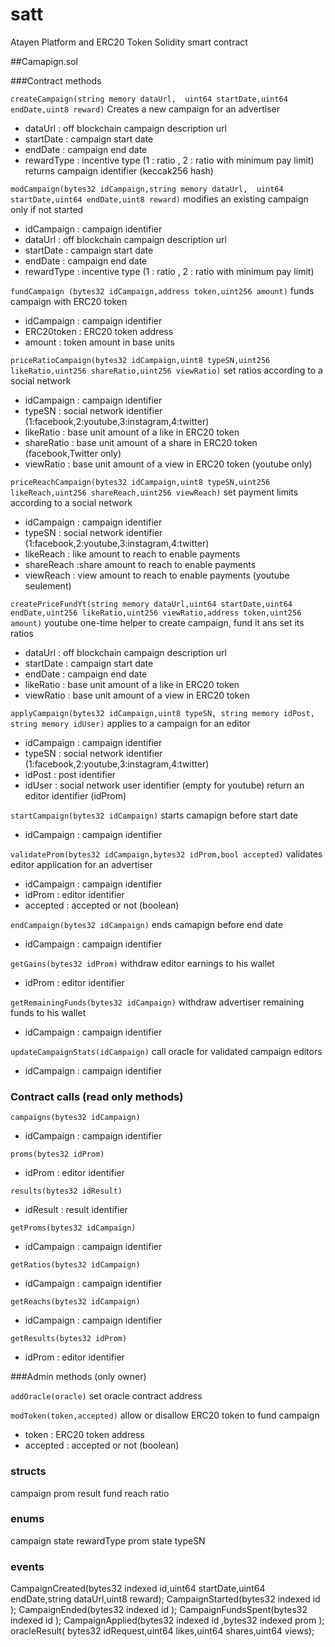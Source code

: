 # satt
Atayen Platform and ERC20 Token Solidity smart contract

##Camapign.sol

###Contract methods
 
`createCampaign(string memory dataUrl,	uint64 startDate,uint64 endDate,uint8 reward)`
Creates a new campaign for an advertiser
- dataUrl : off blockchain campaign description url
- startDate : campaign start date 
- endDate : campaign end date 
- rewardType : incentive type (1 : ratio , 2 : ratio with minimum pay limit)
returns campaign identifier (keccak256 hash)

`modCampaign(bytes32 idCampaign,string memory dataUrl,	uint64 startDate,uint64 endDate,uint8 reward)`
modifies an existing campaign only if not started
- idCampaign : campaign identifier
- dataUrl : off blockchain campaign description url
- startDate : campaign start date 
- endDate : campaign end date 
- rewardType : incentive type (1 : ratio , 2 : ratio with minimum pay limit)

`fundCampaign (bytes32 idCampaign,address token,uint256 amount)`
funds campaign with ERC20 token
- idCampaign : campaign identifier
- ERC20token : ERC20 token address
- amount : token amount in base units

`priceRatioCampaign(bytes32 idCampaign,uint8 typeSN,uint256 likeRatio,uint256 shareRatio,uint256 viewRatio)`
set ratios according to a social network
- idCampaign : campaign identifier
- typeSN : social network identifier (1:facebook,2:youtube,3:instagram,4:twitter)
- likeRatio : base unit amount of a like in ERC20 token
- shareRatio : base unit amount of a share in ERC20 token (facebook,Twitter only)
- viewRatio : base unit amount of a view in ERC20 token  (youtube only)

`priceReachCampaign(bytes32 idCampaign,uint8 typeSN,uint256 likeReach,uint256 shareReach,uint256 viewReach)`
set payment limits  according to a social network
- idCampaign : campaign identifier
- typeSN : social network identifier (1:facebook,2:youtube,3:instagram,4:twitter)
- likeReach : like amount to reach to enable payments 
- shareReach :share amount to reach to enable payments 
- viewReach : view amount to reach to enable payments   (youtube seulement)

`createPriceFundYt(string memory dataUrl,uint64 startDate,uint64 endDate,uint256 likeRatio,uint256 viewRatio,address token,uint256 amount)`
youtube one-time helper to create campaign, fund it ans set its ratios
- dataUrl : off blockchain campaign description url
- startDate : campaign start date 
- endDate : campaign end date 
- likeRatio : base unit amount of a like in ERC20 token
- viewRatio : base unit amount of a view in ERC20 token

`applyCampaign(bytes32 idCampaign,uint8 typeSN, string memory idPost, string memory idUser)`
applies to a campaign for an editor
- idCampaign : campaign identifier
- typeSN : social network identifier (1:facebook,2:youtube,3:instagram,4:twitter)
- idPost : post identifier
- idUser : social network user identifier (empty for youtube)
return an editor identifier (idProm) 

`startCampaign(bytes32 idCampaign)`
starts camapign before start date
- idCampaign : campaign identifier

`validateProm(bytes32 idCampaign,bytes32 idProm,bool accepted)`
validates editor application for an advertiser
- idCampaign : campaign identifier
- idProm : editor identifier
- accepted : accepted or not (boolean)

`endCampaign(bytes32 idCampaign)`
ends camapign before end date
- idCampaign : campaign identifier

`getGains(bytes32 idProm)`
withdraw editor earnings to his wallet
- idProm : editor identifier

`getRemainingFunds(bytes32 idCampaign)`
withdraw advertiser remaining funds to his wallet
- idCampaign : campaign identifier

`updateCampaignStats(idCampaign)`
call oracle for validated campaign editors
- idCampaign : campaign identifier


### Contract calls (read only methods)
 
`campaigns(bytes32 idCampaign)`
- idCampaign : campaign identifier

`proms(bytes32 idProm)`
- idProm : editor identifier

`results(bytes32 idResult)`
- idResult : result identifier

`getProms(bytes32 idCampaign)`
- idCampaign : campaign identifier

`getRatios(bytes32 idCampaign)`
- idCampaign : campaign identifier

`getReachs(bytes32 idCampaign)`
- idCampaign : campaign identifier

`getResults(bytes32 idProm)`
- idProm : editor identifier



###Admin methods (only owner)

`addOracle(oracle)`
set oracle contract address

`modToken(token,accepted)`
allow or disallow ERC20 token to fund campaign
- token : ERC20 token address
- accepted : accepted or not (boolean)



### structs

campaign
prom
result
fund
reach
ratio

### enums

campaign state
rewardType
prom state
typeSN

### events

CampaignCreated(bytes32 indexed id,uint64 startDate,uint64 endDate,string dataUrl,uint8 reward);
CampaignStarted(bytes32 indexed id );
CampaignEnded(bytes32 indexed id );
CampaignFundsSpent(bytes32 indexed id );
CampaignApplied(bytes32 indexed id ,bytes32 indexed prom );
oracleResult( bytes32 idRequest,uint64 likes,uint64 shares,uint64 views);